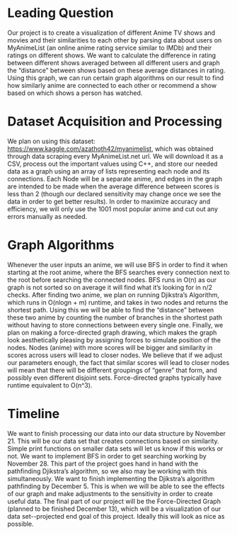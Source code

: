 # Leading Question
Our project is to create a visualization of different Anime TV shows and movies and their similarities to each other by parsing data about users on MyAnimeList (an online anime rating service similar to IMDb) and their ratings on different shows. We want to calculate the difference in rating between different shows averaged between all different users and graph the “distance” between shows based on these average distances in rating. Using this graph, we can run certain graph algorithms on our result to find how similarly anime are connected to each other or recommend a show based on which shows a person has watched.

# Dataset Acquisition and Processing
We plan on using this dataset: https://www.kaggle.com/azathoth42/myanimelist, which was obtained through data scraping every MyAnimeList.net url. We will download it as a CSV, process out the important values using C++, and store our needed data as a graph using an array of lists representing each node and its connections. Each Node will be a separate anime, and edges in the graph are intended to be made when the average difference between scores is less than 2 (though our declared sensitivity may change once we see the data in order to get better results). In order to maximize accuracy and efficiency, we will only use the 1001 most popular anime and cut out any errors manually as needed.

# Graph Algorithms
Whenever the user inputs an anime, we will use BFS in order to find it when starting at the root anime, where the BFS searches every connection next to the root before searching the connected nodes.  BFS runs in O(n) as our graph is not sorted so on average it will find what it’s looking for in n/2 checks.  After finding two anime, we plan on running Djikstra’s Algorithm, which runs in O(nlogn + m) runtime, and takes in two nodes and returns the shortest path. Using this we will be able to find the “distance” between these two anime by counting the number of branches in the shortest path without having to store connections between every single one.  Finally, we plan on making a force-directed graph drawing, which makes the graph look aesthetically pleasing by assigning forces to simulate position of the nodes.  Nodes (anime) with more scores will be bigger and similarity in scores across users will lead to closer nodes.  We believe that if we adjust our parameters enough, the fact that similar scores will lead to closer nodes will mean that there will be different groupings of “genre” that form, and possibly even different disjoint sets.  Force-directed graphs typically have runtime equivalent to O(n^3).

# Timeline
We want to finish processing our data into our data structure by November 21. This will be our data set that creates connections based on similarity.  Simple print functions on smaller data sets will let us know if this works or not.
We want to implement BFS in order to get searching working by November 28.  This part of the project goes hand in hand with the pathfinding Djikstra’s algorithm, so we also may be working with this simultaneously.
We want to finish implementing the Djikstra’s algorithm pathfinding by December 5.  This is when we will be able to see the effects of our graph and make adjustments to the sensitivity in order to create useful data.
The final part of our project will be the Force-Directed Graph (planned to be finished December 13), which will be a visualization of our data set--projected end goal of this project.  Ideally this will look as nice as possible.
